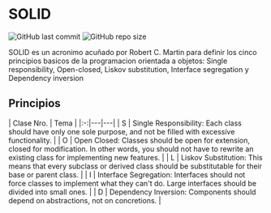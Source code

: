 # SOLID
![GitHub last commit](https://img.shields.io/github/last-commit/sanchezih/solid-java)
![GitHub repo size](https://img.shields.io/github/repo-size/sanchezih/solid-java)

SOLID es un acronimo acuñado por Robert C. Martin para definir los cinco principios basicos de la programacion orientada a objetos: Single responsibility, Open-closed, Liskov substitution, Interface segregation y Dependency inversion

## Principios

| Clase Nro. | Tema |
|:-:|---|---|
| S |   Single Responsibility: Each class should have only one sole purpose, and not be filled with excessive functionality.							|
| O |	Open Closed: Classes should be open for extension, closed for modification. In other words, you should not have to rewrite an existing class for implementing new features.												|
| L |	Liskov Substitution: This means that every subclass or derived class should be substitutable for their base or parent class.	|
| I |	Interface Segregation: Interfaces should not force classes to implement what they can't do. Large interfaces should be divided into small ones.										|
| D |	Dependency Inversion: Components should depend on abstractions, not on concretions.					|